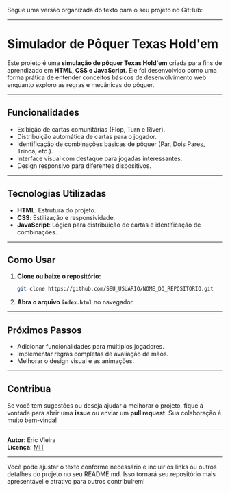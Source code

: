 Segue uma versão organizada do texto para o seu projeto no GitHub:

---

# **Simulador de Pôquer Texas Hold'em**

Este projeto é uma **simulação de pôquer Texas Hold'em** criada para fins de aprendizado em **HTML, CSS e JavaScript**. Ele foi desenvolvido como uma forma prática de entender conceitos básicos de desenvolvimento web enquanto exploro as regras e mecânicas do pôquer.

---

## **Funcionalidades**
- Exibição de cartas comunitárias (Flop, Turn e River).
- Distribuição automática de cartas para o jogador.
- Identificação de combinações básicas de pôquer (Par, Dois Pares, Trinca, etc.).
- Interface visual com destaque para jogadas interessantes.
- Design responsivo para diferentes dispositivos.

---

## **Tecnologias Utilizadas**
- **HTML**: Estrutura do projeto.
- **CSS**: Estilização e responsividade.
- **JavaScript**: Lógica para distribuição de cartas e identificação de combinações.

---

## **Como Usar**
1. **Clone ou baixe o repositório:**
   ```bash
   git clone https://github.com/SEU_USUARIO/NOME_DO_REPOSITORIO.git
   ```
2. **Abra o arquivo `index.html`** no navegador.

---

## **Próximos Passos**
- Adicionar funcionalidades para múltiplos jogadores.
- Implementar regras completas de avaliação de mãos.
- Melhorar o design visual e as animações.

---

## **Contribua**
Se você tem sugestões ou deseja ajudar a melhorar o projeto, fique à vontade para abrir uma **issue** ou enviar um **pull request**. Sua colaboração é muito bem-vinda!

---

**Autor**: Eric Vieira  
**Licença**: [MIT](./LICENSE)

---

Você pode ajustar o texto conforme necessário e incluir os links ou outros detalhes do projeto no seu README.md. Isso tornará seu repositório mais apresentável e atrativo para outros contribuírem!
